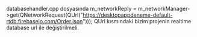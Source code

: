 databasehandler.cpp dosyasında  m_networkReply = m_networkManager->get(QNetworkRequest(QUrl("https://desktopappdeneme-default-rtdb.firebaseio.com/Order.json"))); QUrl kısmındaki bizim projenin realtime database url ile değiştirilmeli.

